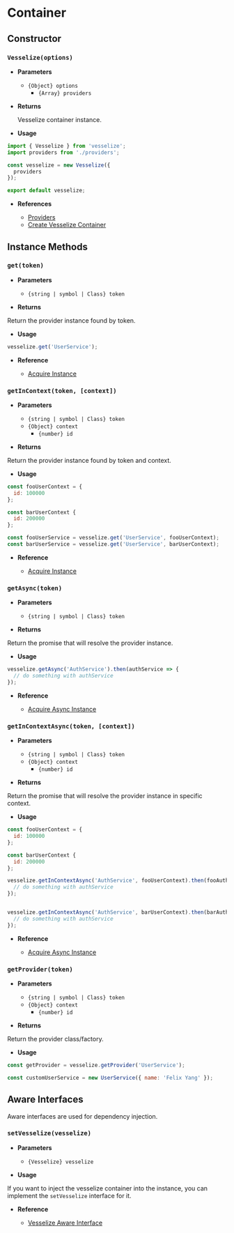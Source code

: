# Container

## Constructor

### `Vesselize(options)`

- **Parameters**

  - `{Object} options`
    - `{Array} providers`

- **Returns**

  Vesselize container instance.

- **Usage**

```js
import { Vesselize } from 'vesselize';
import providers from './providers';

const vesselize = new Vesselize({
  providers
});

export default vesselize;
```

- **References**

  - [Providers](../guide/providers.md)
  - [Create Vesselize Container](../guide/container.md#create-container)

## Instance Methods

### `get(token)`

- **Parameters**

  - `{string | symbol | Class} token`

- **Returns**

Return the provider instance found by token.

- **Usage**

```js
vesselize.get('UserService');
```

- **Reference**

  - [Acquire Instance](../guide/container.md#acquire-instance)

### `getInContext(token, [context])`

- **Parameters**

  - `{string | symbol | Class} token`
  - `{Object} context`
    - `{number} id`

- **Returns**

Return the provider instance found by token and context.

- **Usage**

```js
const fooUserContext = {
  id: 100000
};

const barUserContext {
  id: 200000
};

const fooUserService = vesselize.get('UserService', fooUserContext);
const barUserService = vesselize.get('UserService', barUserContext);
```

- **Reference**

  - [Acquire Instance](../guide/container.md#acquire-instance)

### `getAsync(token)`

- **Parameters**

  - `{string | symbol | Class} token`

- **Returns**

Return the promise that will resolve the provider instance.

- **Usage**

```js
vesselize.getAsync('AuthService').then(authService => {
  // do something with authService
});
```

- **Reference**

  - [Acquire Async Instance](../guide/container.md#acquire-async-instance)

### `getInContextAsync(token, [context])`

- **Parameters**

  - `{string | symbol | Class} token`
  - `{Object} context`
    - `{number} id`

- **Returns**

Return the promise that will resolve the provider instance in specific context.

- **Usage**

```js
const fooUserContext = {
  id: 100000
};

const barUserContext {
  id: 200000
};

vesselize.getInContextAsync('AuthService', fooUserContext).then(fooAuthService => {
  // do something with authService
});


vesselize.getInContextAsync('AuthService', barUserContext).then(barAuthService => {
  // do something with authService
});
```

- **Reference**

  - [Acquire Async Instance](../guide/container.md#acquire-async-instance)

### `getProvider(token)`

- **Parameters**

  - `{string | symbol | Class} token`
  - `{Object} context`
    - `{number} id`

- **Returns**

Return the provider class/factory.

- **Usage**

```js
const getProvider = vesselize.getProvider('UserService');

const customUserService = new UserService({ name: 'Felix Yang' });
```

## Aware Interfaces

Aware interfaces are used for dependency injection.

### `setVesselize(vesselize)`

- **Parameters**

  - `{Vesselize} vesselize`

- **Usage**

If you want to inject the vesselize container into the instance, you can implement the `setVesselize` interface for it.

- **Reference**

  - [Vesselize Aware Interface](../guide/dependencies.md#setvesselize)
